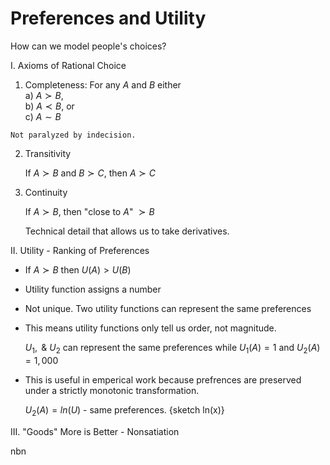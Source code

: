 
# Preferences and Utility

How can we model people's choices?

I. Axioms of Rational Choice

  1) Completeness: For any $A \text{ and } B$ either  
        a) $A \succ B$,   
        b) $A \prec B$, or  
        c) $A \sim B$  
        
    Not paralyzed by indecision.
    
  2) Transitivity
  
     If  $A \succ B$ and  $B \succ C$, then  $A \succ C$
     
  3) Continuity
  
     If  $A \succ B$, then "close to $A$"  $\succ B$  
     
     Technical detail that allows us to take derivatives.
     
II. Utility - Ranking of Preferences

  + If  $A \succ B$ then $U(A) > U(B)$
  + Utility function assigns a number
  + Not unique. Two utility functions can represent the same preferences
  + This means utility functions only tell us order, not magnitude. 
  
    $U_1, \text{ & } U_2$ can represent the same preferences while $U_1(A)=1$ and $U_2(A)=1,000$ 
    
  + This is useful in emperical work because prefrences are preserved under a strictly monotonic transformation. 
  
    $U_2(A) = ln(U)$ - same preferences. {sketch ln(x)}
  
  
III. "Goods" More is Better - Nonsatiation

nbn

  
